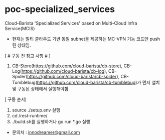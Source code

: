# poc-specialized_services
Cloud-Barista 'Specialized Services' based on Multi-Cloud Infra Service(MCIS)

* 현재는 멀티 클라우드 기반 동일 subnet을 제공하는 MC-VPN 기능 코드만 push된 상태임.

[ # 구동 전 참고 사항 # ]
1. CB-Store(https://github.com/cloud-barista/cb-store), CB-Log(https://github.com/cloud-barista/cb-log), CB-Spider(https://github.com/cloud-barista/cb-spider), CB-Tumblebug(https://github.com/cloud-barista/cb-tumblebug)가 먼저 설치 및 구동된 상태에서 실행해야함.

[ 구동 순서)
1. source ./setup.env 실행
2. cd /rest-runtime/
3. ./build.sh를 실행하거나 go run *.go 실행

* 문의처 : innodreamer@gmail.com
